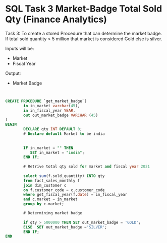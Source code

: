 # SQL Task 3 Market-Badge Total Sold Qty (Finance Analytics)

Task 3: To create a stored Procedure that can determine the market badge. If total sold quantity > 5 million that market is considered Gold else is silver.

Inputs will be: 
- Market
- Fiscal Year
  
Output:
- Market Badge


```sql


CREATE PROCEDURE `get_market_badge`(
		in in_market varchar(45),
        in in_fiscal_year YEAR,
        out out_market_badge VARCHAR (45)
)
BEGIN
		DECLARE qty INT DEFAULT 0;
		# Declare default Market to be india
        
		
        IF in_market = "" THEN 
           SET in_market = "india";
        END IF; 
        
        # Retrive total qty sold for market and fiscal year 2021
        
		select sum(f.sold_quantity) INTO qty
		from fact_sales_monthly f 
        join dim_customer c
		on f.customer_code = c.customer_code
		where get_fiscal_year(f.date) = in_fiscal_year
        and c.market = in_market 
		group by c.market;

		# Determining market badge
        
        if qty > 5000000 THEN SET out_market_badge = 'GOLD';
        ELSE  SET out_market_badge ='SILVER';
        END IF;
END

```
